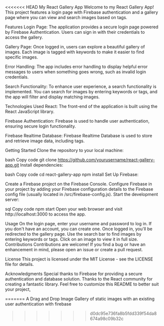 <<<<<<< HEAD
My React Gallery App
Welcome to my React Gallery App! This project features a login page with Firebase authentication and a gallery page where you can view and search images based on tags.

Features
Login Page: The application provides a secure login page powered by Firebase Authentication. Users can sign in with their credentials to access the gallery.

Gallery Page: Once logged in, users can explore a beautiful gallery of images. Each image is tagged with keywords to make it easier to find specific images.

Error Handling: The app includes error handling to display helpful error messages to users when something goes wrong, such as invalid login credentials.

Search Functionality: To enhance user experience, a search functionality is implemented. You can search for images by entering keywords or tags, and the app will filter and display matching images.

Technologies Used
React: The front-end of the application is built using the React JavaScript library.

Firebase Authentication: Firebase is used to handle user authentication, ensuring secure login functionality.

Firebase Realtime Database: Firebase Realtime Database is used to store and retrieve image data, including tags.

Getting Started
Clone the repository to your local machine:

bash
Copy code
git clone https://github.com/yourusername/react-gallery-app.git
Install dependencies:

bash
Copy code
cd react-gallery-app
npm install
Set Up Firebase:

Create a Firebase project on the Firebase Console.
Configure Firebase in your project by adding your Firebase configuration details to the Firebase config file (usually located in /src/firebase-config.js).
Start the development server:

sql
Copy code
npm start
Open your web browser and visit http://localhost:3000 to access the app.

Usage
On the login page, enter your username and password to log in. If you don't have an account, you can create one.
Once logged in, you'll be redirected to the gallery page.
Use the search bar to find images by entering keywords or tags.
Click on an image to view it in full size.
Contributions
Contributions are welcome! If you find a bug or have an enhancement in mind, please open an issue or create a pull request.

License
This project is licensed under the MIT License - see the LICENSE file for details.

Acknowledgments
Special thanks to Firebase for providing a secure authentication and database solution.
Thanks to the React community for creating a fantastic library.
Feel free to customize this README to better suit your project,


=======
A Drag and Drop Image Gallery of static images with an existing user authentication with firebase
>>>>>>> d0dc95e736fa8b5fdd339f54da8674a98c09b32c

